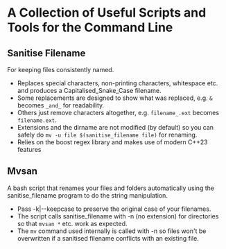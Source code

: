 # A Collection of Useful Scripts and Tools for the Command Line

## Sanitise Filename

For keeping files consistently named.
- Replaces special characters, non-printing characters, whitespace etc. and produces a Capitalised_Snake_Case filename.
- Some replacements are designed to show what was replaced, e.g. `&` becomes `_and_` for readability.
- Others just remove characters altogether, e.g. `filename_.ext` becomes `filename.ext`.
- Extensions and the dirname are not modified (by default) so you can safely do `mv -u file $(sanitise_filename file)` for renaming.
- Relies on the boost regex library and makes use of modern C++23 features

## Mvsan

A bash script that renames your files and folders automatically using the sanitise_filename program to do the string manipulation.
- Pass -k|--keepcase to preserve the original case of your filenames.
- The script calls sanitise_filename with -n (no extension) for directories so that `mvsan *` etc. work as expected.
- The `mv` command used internally is called with -n so files won't be overwritten if a sanitised filename conflicts with an existing file.
